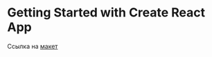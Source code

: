 # Getting Started with Create React App

Ссылка на [макет](https://www.figma.com/file/y8lMzi6PhpmBhvcDoTyPKX/Diploma-(Copy)?node-id=891%3A3857)
